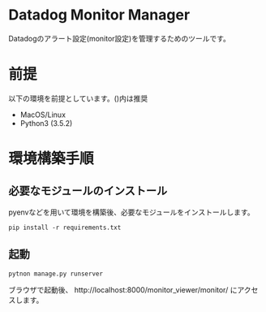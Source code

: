 # Datadog Monitor Manager

Datadogのアラート設定(monitor設定)を管理するためのツールです。

# 前提
以下の環境を前提としています。()内は推奨

- MacOS/Linux
- Python3 (3.5.2)

# 環境構築手順

## 必要なモジュールのインストール
pyenvなどを用いて環境を構築後、必要なモジュールをインストールします。

```
pip install -r requirements.txt
```

## 起動

```
pytnon manage.py runserver
```

ブラウザで起動後、
http://localhost:8000/monitor_viewer/monitor/
にアクセスします。